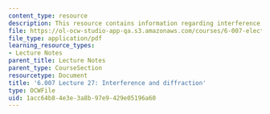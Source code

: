 ```yaml
---
content_type: resource
description: This resource contains information regarding interference and diffraction.
file: https://ol-ocw-studio-app-qa.s3.amazonaws.com/courses/6-007-electromagnetic-energy-from-motors-to-lasers-spring-2011/1acc64b84e3e3a8b97e9429e05196a60_MIT6_007S11_lec27.pdf
file_type: application/pdf
learning_resource_types:
- Lecture Notes
parent_title: Lecture Notes
parent_type: CourseSection
resourcetype: Document
title: '6.007 Lecture 27: Interference and diffraction'
type: OCWFile
uid: 1acc64b8-4e3e-3a8b-97e9-429e05196a60
---
```

